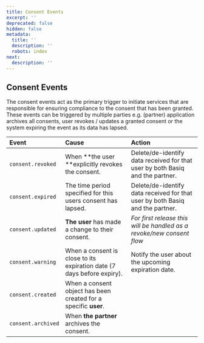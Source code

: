 ```yaml
---
title: Consent Events
excerpt: ''
deprecated: false
hidden: false
metadata:
  title: ''
  description: ''
  robots: index
next:
  description: ''
---
```

## Consent Events

The consent events act as the primary trigger to initiate services that are responsible for ensuring compliance to the consent that has been granted. These events can be triggered by multiple parties e.g. (partner) application archives all consents, user revokes / updates a granted consent or the system expiring the event as its data has lapsed.

| Event              | Cause                                                                  | Action                                                                        |
| :----------------- | :--------------------------------------------------------------------- | :---------------------------------------------------------------------------- |
| `consent.revoked`  | When **the user **explicitly revokes the consent.                      | Delete/de-identify data received for that user by both Basiq and the partner. |
| `consent.expired`  | The time period specified for this users consent has lapsed.           | Delete/de-identify data received for that user by both Basiq and the partner. |
| `consent.updated`  | **The user** has made a change to their consent.                       | _For first release this will be handled as a revoke/new consent flow_         |
| `consent.warning`  | When a consent is close to its expiration date (7 days before expiry). | Notify the user about the upcoming expiration date.                           |
| `consent.created`  | When a consent object has been created for a specific **user**.        |                                                                               |
| `consent.archived` | When **the partner** archives the consent.                             |                                                                               |